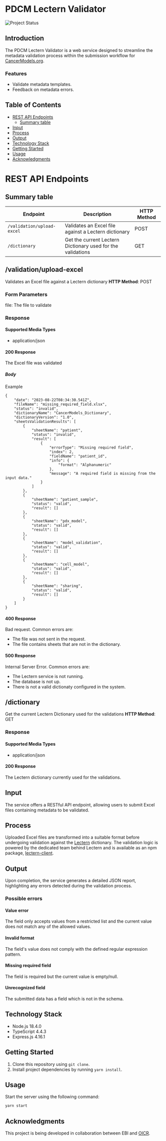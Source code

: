 # PDCM Lectern Validator
![Project Status](https://img.shields.io/badge/status-under%20development-blue)

## Introduction

The PDCM Lectern Validator is a web service designed to streamline the metadata validation process within the submission workflow for [CancerModels.org](https://www.cancermodels.org/submit).

### Features

- Validate metadata templates.
- Feedback on metadata errors.

## Table of Contents

- [REST API Endpoints](#rest-api-endpoints)
    - [Summary table](#summary-table)
- [Input](#input)
- [Process](#process)
- [Output](#output)
- [Technology Stack](#technology-stack)
- [Getting Started](#getting-started)
- [Usage](#usage)
- [Acknowledgments](#acknowledgments)

# REST API Endpoints
## Summary table

| Endpoint                   | Description                                                 | HTTP Method |
|----------------------------|-------------------------------------------------------------|-------------|
| `/validation/upload-excel` | Validates an Excel file against a Lectern dictionary        | POST        |
| `/dictionary`              | Get the current Lectern Dictionary used for the validations | GET         |

## /validation/upload-excel
Validates an Excel file against a Lectern dictionary
**HTTP Method**: POST
### Form Parameters
file: The file to validate
### Response
#### Supported Media Types
- application/json
#### 200 Response
The Excel file was validated

##### Body
Example
```
{
    "date": "2023-08-22T08:34:30.541Z",
    "fileName": "missing_required_field.xlsx",
    "status": "invalid",
    "dictionaryName": "CancerModels_Dictionary",
    "dictionaryVersion": "1.0",
    "sheetsValidationResults": [
        {
            "sheetName": "patient",
            "status": "invalid",
            "result": [
                {
                    "errorType": "Missing required field",
                    "index": 2,
                    "fieldName": "patient_id",
                    "info": {
                        "format": "Alphanumeric"
                    },
                    "message": "A required field is missing from the input data."
                }
            ]
        },
        {
            "sheetName": "patient_sample",
            "status": "valid",
            "result": []
        },
        {
            "sheetName": "pdx_model",
            "status": "valid",
            "result": []
        },
        {
            "sheetName": "model_validation",
            "status": "valid",
            "result": []
        },
        {
            "sheetName": "cell_model",
            "status": "valid",
            "result": []
        },
        {
            "sheetName": "sharing",
            "status": "valid",
            "result": []
        }
    ]
}
```
#### 400 Response
Bad request.
Common errors are:
- The file was not sent in the request.
- The file contains sheets that are not in the dictionary.

#### 500 Response
Internal Server Error.
Common errors are:
- The Lectern service is not running.
- The database is not up.
- There is not a valid dictionaty configured in the system.

## /dictionary
Get the current Lectern Dictionary used for the validations
**HTTP Method**: GET
### Response
#### Supported Media Types
- application/json
#### 200 Response
The Lectern dictionary currently used for the validations.

## Input

The service offers a RESTful API endpoint, allowing users to submit Excel files containing metadata to be validated.

## Process

Uploaded Excel files are transformed into a suitable format before undergoing validation against the [Lectern](https://github.com/overture-stack/lectern) dictionary. The validation logic is powered by the dedicated team behind Lectern and is available as an npm package, [lectern-client](https://www.npmjs.com/package/@overturebio-stack/lectern-client).

## Output

Upon completion, the service generates a detailed JSON report, highlighting any errors detected during the validation process.

### Possible errors

#### Value error
The field only accepts values from a restricted list and the current value does not match any of the allowed values.

#### Invalid format
The field's value does not comply with the defined regular expression pattern.

#### Missing required field
The field is required but the current value is empty/null.

#### Unrecognized field
The submitted data has a field which is not in the schema.

## Technology Stack

- Node.js 18.4.0
- TypeScript 4.4.3
- Express.js 4.16.1

## Getting Started

1. Clone this repository using `git clone`.
2. Install project dependencies by running `yarn install`.

## Usage

Start the server using the following command:

```bash
yarn start
```

## Acknowledgments

This project is being developed in collaboration between EBI and [OICR](https://oicr.on.ca/).
